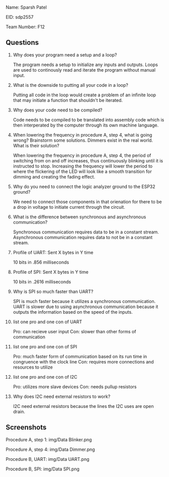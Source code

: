 Name: Sparsh Patel

EID: sdp2557

Team Number: F12

## Questions

1. Why does your program need a setup and a loop?

    The program needs a setup to initialize any inputs and outputs. Loops are used to continously read and
iterate the program without manual input.

2. What is the downside to putting all your code in a loop?

    Putting all code in the loop would create a problem of an infinite loop
that may initiate a function that shouldn't be iterated.

3. Why does your code need to be compiled?

    Code needs to be compiled to be translated into assembly code which is then interperated by the computer through 
its own machine language.

4. When lowering the frequency in procedure A, step 4, what is going wrong? Brainstorm some solutions. Dimmers exist in the real world. What is their solution?

    When lowering the frequency in procedure A, step 4, the period of switching from on and off increases, thus continuously blinking until it is instructed to stop.
Increasing the frequency will lower the period to where the flickering of the LED will look like a smooth transition for dimming and creating the fading effect.
	

5. Why do you need to connect the logic analyzer ground to the ESP32 ground?

    We need to connect those components in that orienation for there to be a drop in voltage to initiate current through the circuit.

6. What is the difference between synchronous and asynchronous communication?

    Synchronous communication requires data to be in a constant stream.
Asynchronous communication requires data to not be in a constant stream.

7. Profile of UART: Sent X bytes in Y time 

    10 bits in .856 milliseconds

8. Profile of SPI: Sent X bytes in Y time

    10 bits in .2616 milliseconds

9. Why is SPI so much faster than UART?

    SPI is much faster because it utilizes a synchronous communication.
UART is slower due to using asynchronous communication because it outputs the information based on the speed of the inputs.

10. list one pro and one con of UART

    Pro: can recieve user input
    Con: slower than other forms of communication

11. list one pro and one con of SPI

    Pro: much faster form of communication based on its run time in congruence with the clock line
    Con: requires more connections and resources to utilize

12. list one pro and one con of I2C

    Pro: utilizes more slave devices
    Con: needs pullup resistors

13. Why does I2C need external resistors to work?

    I2C need external resistors because the lines the I2C uses are open drain.

## Screenshots

Procedure A, step 1:
img/Data Blinker.png

Procedure A, step 4:
img/Data Dimmer.png

Procedure B, UART:
img/Data UART.png

Procedure B, SPI:
img/Data SPI.png

